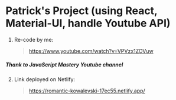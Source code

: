 # Patrick's Project (using React, Material-UI, handle Youtube API)

1. Re-code by me:
   > https://www.youtube.com/watch?v=VPVzx1ZOVuw

##### Thank to JavaScript Mastery Youtube channel

2. Link deployed on Netlify:
   > https://romantic-kowalevski-17ec55.netlify.app/
